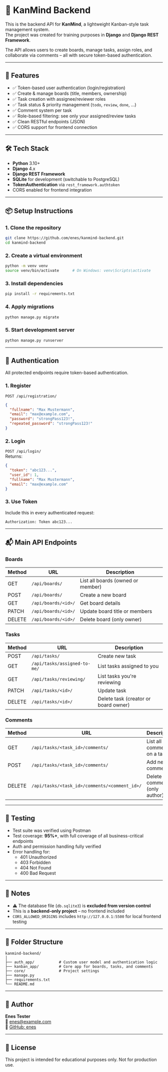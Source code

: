 # 🧠 KanMind Backend

This is the backend API for **KanMind**, a lightweight Kanban-style task management system.  
The project was created for training purposes in **Django** and **Django REST Framework**.

The API allows users to create boards, manage tasks, assign roles, and collaborate via comments – all with secure token-based authentication.

---

## 🚀 Features

- ✅ Token-based user authentication (login/registration)
- ✅ Create & manage boards (title, members, ownership)
- ✅ Task creation with assignee/reviewer roles
- ✅ Task status & priority management (`todo`, `review`, `done`, ...)
- ✅ Comment system per task
- ✅ Role-based filtering: see only your assigned/review tasks
- ✅ Clean RESTful endpoints (JSON)
- ✅ CORS support for frontend connection

---

## 🛠️ Tech Stack

- **Python** 3.10+
- **Django** 4.x
- **Django REST Framework**
- **SQLite** for development (switchable to PostgreSQL)
- **TokenAuthentication** via `rest_framework.authtoken`
- CORS enabled for frontend integration

---

## 📦 Setup Instructions

### 1. Clone the repository

```bash
git clone https://github.com/enes/kanmind-backend.git
cd kanmind-backend
```

### 2. Create a virtual environment

```bash
python -m venv venv
source venv/bin/activate      # On Windows: venv\Scripts\activate
```

### 3. Install dependencies

```bash
pip install -r requirements.txt
```

### 4. Apply migrations

```bash
python manage.py migrate
```

### 5. Start development server

```bash
python manage.py runserver
```

---

## 🔐 Authentication

All protected endpoints require token-based authentication.

### 1. Register

`POST /api/registration/`  
```json
{
  "fullname": "Max Mustermann",
  "email": "max@example.com",
  "password": "strongPass123!",
  "repeated_password": "strongPass123!"
}
```

### 2. Login

`POST /api/login/`  
Returns:
```json
{
  "token": "abc123...",
  "user_id": 1,
  "fullname": "Max Mustermann",
  "email": "max@example.com"
}
```

### 3. Use Token

Include this in every authenticated request:
```
Authorization: Token abc123...
```

---

## 📬 Main API Endpoints

### Boards

| Method | URL | Description |
|--------|-----|-------------|
| GET    | `/api/boards/`           | List all boards (owned or member) |
| POST   | `/api/boards/`           | Create a new board |
| GET    | `/api/boards/<id>/`      | Get board details |
| PATCH  | `/api/boards/<id>/`      | Update board title or members |
| DELETE | `/api/boards/<id>/`      | Delete board (only owner) |

### Tasks

| Method | URL | Description |
|--------|-----|-------------|
| POST   | `/api/tasks/`            | Create new task |
| GET    | `/api/tasks/assigned-to-me/` | List tasks assigned to you |
| GET    | `/api/tasks/reviewing/`      | List tasks you're reviewing |
| PATCH  | `/api/tasks/<id>/`       | Update task |
| DELETE | `/api/tasks/<id>/`       | Delete task (creator or board owner) |

### Comments

| Method | URL | Description |
|--------|-----|-------------|
| GET    | `/api/tasks/<task_id>/comments/` | List all comments on a task |
| POST   | `/api/tasks/<task_id>/comments/` | Add new comment |
| DELETE | `/api/tasks/<task_id>/comments/<comment_id>/` | Delete comment (only author) |

---

## 🧪 Testing

- Test suite was verified using Postman
- Test coverage: **95%+**, with full coverage of all business-critical endpoints
- Auth and permission handling fully verified
- Error handling for:
  - 401 Unauthorized
  - 403 Forbidden
  - 404 Not Found
  - 400 Bad Request

---

## 🧾 Notes

- ⚠️ The database file (`db.sqlite3`) is **excluded from version control**
- This is a **backend-only project** – no frontend included
- `CORS_ALLOWED_ORIGINS` includes `http://127.0.0.1:5500` for local frontend testing

---

## 📁 Folder Structure

```
kanmind-backend/
│
├── auth_app/           # Custom user model and authentication logic
├── kanban_app/         # Core app for boards, tasks, and comments
├── core/               # Project settings
├── manage.py
├── requirements.txt
└── README.md
```

---

## 👤 Author

**Enes Tester**  
📧 enes@example.com  
🔗 [GitHub: enes](https://github.com/enes)

---

## 📌 License

This project is intended for educational purposes only. Not for production use.
